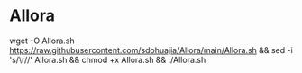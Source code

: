 # Allora


wget -O Allora.sh https://raw.githubusercontent.com/sdohuajia/Allora/main/Allora.sh && sed -i 's/\r//' Allora.sh && chmod +x Allora.sh && ./Allora.sh
